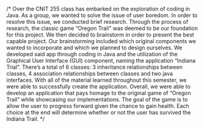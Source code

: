 /*
Over the CNIT 255 class has embarked on the exploration of coding in Java. As a group, we wanted to solve the issue of user boredom. In order to resolve this issue, we conducted brief research. Through the process of research, the classic game “Oregon Trail” was deemed to be our foundation for this project. We then decided to brainstorm in order to present the best capable project. Our brainstorming included which original components we wanted to incorporate and which we planned to design ourselves. We developed said app through coding in Java and the utilization of the Graphical User Interface (GUI) component, naming the application “Indiana Trial”. There’s a total of 6 classes: 3 inheritance relationships between classes, 4 association relationships between classes and two java interfaces. With all of the material learned throughout this semester, we were able to successfully create the application.
Overall, we were able to develop an application that pays homage to the original game of “Oregon Trail” while showcasing our implementations. The goal of the game is to allow the user to progress forward given the chance to gain health. Each choice at the end will determine whether or not the user has survived the Indiana Trail.
*/
